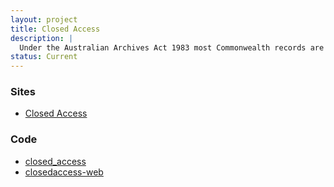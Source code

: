 ```yaml
---
layout: project
title: Closed Access
description: |
  Under the Australian Archives Act 1983 most Commonwealth records are opened to public scrutiny after twenty years (this was reduced from thirty years in 2010). But the Act also defines ‘exempt’ records that can be withheld from the public for a variety of reasons, including the defence of national security, and the protection of individual privacy. Access under the Act is not an inevitable destination, but a process that may result in records with the access status of ‘closed’. This project is examining ‘closed’ files to try and better understand how our access system works.
status: Current
---
```


### Sites

* [Closed Access <i class="fa fa-external-link" aria-hidden="true"></i>](https://closedaccess.herokuapp.com/) 

### Code

* [closed_access <i class="fa fa-external-link" aria-hidden="true"></i>](https://github.com/wragge/closed_access)
* [closedaccess-web <i class="fa fa-external-link" aria-hidden="true"></i>](https://github.com/wragge/closedaccess-web)